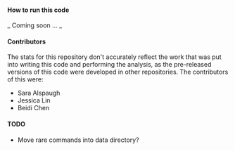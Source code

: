 #### How to run this code

_ Coming soon ... _

#### Contributors

The stats for this repository don't accurately reflect the work that was put
into writing this code and performing the analysis, as the pre-released 
versions of this code were developed in other repositories. The contributors
of this were:

* Sara Alspaugh
* Jessica Lin
* Beidi Chen

#### TODO

* Move rare commands into data directory?
